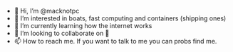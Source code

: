 - 👋 Hi, I’m @macknotpc
- 👀 I’m interested in boats, fast computing and containers (shipping ones)
- 🌱 I’m currently learning how the internet works 
- 💞️ I’m looking to collaborate on 🌊
- 📫 How to reach me. If you want to talk to me you can probs find me.

<!---
macknotpc/macknotpc is a ✨ special ✨ repository because its `README.md` (this file) appears on your GitHub profile.
You can click the Preview link to take a look at your changes.
--->
